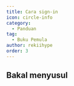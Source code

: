 ```yaml
---
title: Cara sign-in
icon: circle-info
category:
  - Panduan
tag:
  - Buku Pemula
author: rekiihype
order: 3
---
```


## Bakal menyusul
